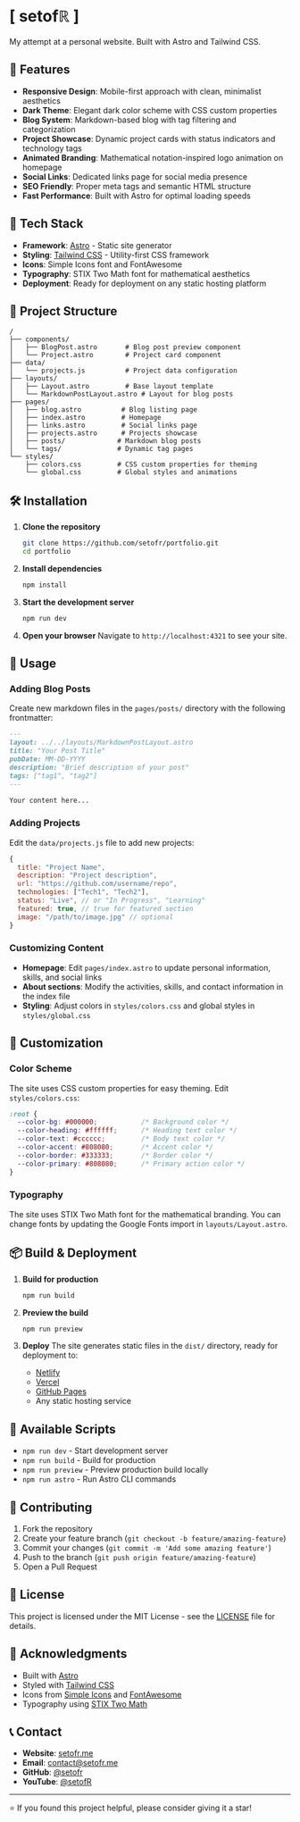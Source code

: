 # [ setofℝ ]

My attempt at a personal website. Built with Astro and Tailwind CSS.

## 🌟 Features

- **Responsive Design**: Mobile-first approach with clean, minimalist aesthetics
- **Dark Theme**: Elegant dark color scheme with CSS custom properties
- **Blog System**: Markdown-based blog with tag filtering and categorization
- **Project Showcase**: Dynamic project cards with status indicators and technology tags
- **Animated Branding**: Mathematical notation-inspired logo animation on homepage
- **Social Links**: Dedicated links page for social media presence
- **SEO Friendly**: Proper meta tags and semantic HTML structure
- **Fast Performance**: Built with Astro for optimal loading speeds

## 🚀 Tech Stack

- **Framework**: [Astro](https://astro.build/) - Static site generator
- **Styling**: [Tailwind CSS](https://tailwindcss.com/) - Utility-first CSS framework
- **Icons**: Simple Icons font and FontAwesome
- **Typography**: STIX Two Math font for mathematical aesthetics
- **Deployment**: Ready for deployment on any static hosting platform

## 📁 Project Structure

```
/
├── components/
│   ├── BlogPost.astro       # Blog post preview component
│   └── Project.astro        # Project card component
├── data/
│   └── projects.js          # Project data configuration
├── layouts/
│   ├── Layout.astro         # Base layout template
│   └── MarkdownPostLayout.astro # Layout for blog posts
├── pages/
│   ├── blog.astro          # Blog listing page
│   ├── index.astro         # Homepage
│   ├── links.astro         # Social links page
│   ├── projects.astro      # Projects showcase
│   ├── posts/             # Markdown blog posts
│   └── tags/              # Dynamic tag pages
└── styles/
    ├── colors.css         # CSS custom properties for theming
    └── global.css         # Global styles and animations
```

## 🛠️ Installation

1. **Clone the repository**
   ```bash
   git clone https://github.com/setofr/portfolio.git
   cd portfolio
   ```

2. **Install dependencies**
   ```bash
   npm install
   ```

3. **Start the development server**
   ```bash
   npm run dev
   ```

4. **Open your browser**
   Navigate to `http://localhost:4321` to see your site.

## 📝 Usage

### Adding Blog Posts

Create new markdown files in the `pages/posts/` directory with the following frontmatter:

```markdown
---
layout: ../../layouts/MarkdownPostLayout.astro
title: "Your Post Title"
pubDate: MM-DD-YYYY
description: "Brief description of your post"
tags: ["tag1", "tag2"]
---

Your content here...
```

### Adding Projects

Edit the `data/projects.js` file to add new projects:

```javascript
{
  title: "Project Name",
  description: "Project description",
  url: "https://github.com/username/repo",
  technologies: ["Tech1", "Tech2"],
  status: "Live", // or "In Progress", "Learning"
  featured: true, // true for featured section
  image: "/path/to/image.jpg" // optional
}
```

### Customizing Content

- **Homepage**: Edit `pages/index.astro` to update personal information, skills, and social links
- **About sections**: Modify the activities, skills, and contact information in the index file
- **Styling**: Adjust colors in `styles/colors.css` and global styles in `styles/global.css`

## 🎨 Customization

### Color Scheme

The site uses CSS custom properties for easy theming. Edit `styles/colors.css`:

```css
:root {
  --color-bg: #000000;           /* Background color */
  --color-heading: #ffffff;      /* Heading text color */
  --color-text: #cccccc;         /* Body text color */
  --color-accent: #808080;       /* Accent color */
  --color-border: #333333;       /* Border color */
  --color-primary: #808080;      /* Primary action color */
}
```

### Typography

The site uses STIX Two Math font for the mathematical branding. You can change fonts by updating the Google Fonts import in `layouts/Layout.astro`.

## 📦 Build & Deployment

1. **Build for production**
   ```bash
   npm run build
   ```

2. **Preview the build**
   ```bash
   npm run preview
   ```

3. **Deploy**
   The site generates static files in the `dist/` directory, ready for deployment to:
   - [Netlify](https://netlify.com)
   - [Vercel](https://vercel.com)
   - [GitHub Pages](https://pages.github.com)
   - Any static hosting service

## 🔧 Available Scripts

- `npm run dev` - Start development server
- `npm run build` - Build for production
- `npm run preview` - Preview production build locally
- `npm run astro` - Run Astro CLI commands

## 🤝 Contributing

1. Fork the repository
2. Create your feature branch (`git checkout -b feature/amazing-feature`)
3. Commit your changes (`git commit -m 'Add some amazing feature'`)
4. Push to the branch (`git push origin feature/amazing-feature`)
5. Open a Pull Request

## 📄 License

This project is licensed under the MIT License - see the [LICENSE](LICENSE) file for details.

## 🙏 Acknowledgments

- Built with [Astro](https://astro.build/)
- Styled with [Tailwind CSS](https://tailwindcss.com/)
- Icons from [Simple Icons](https://simpleicons.org/) and [FontAwesome](https://fontawesome.com/)
- Typography using [STIX Two Math](https://fonts.google.com/specimen/STIX+Two+Math)

## 📞 Contact

- **Website**: [setofr.me](https://setofr.me)
- **Email**: contact@setofr.me
- **GitHub**: [@setofr](https://github.com/setofr)
- **YouTube**: [@setofR](https://www.youtube.com/@setofR)

---

⭐ If you found this project helpful, please consider giving it a star!
